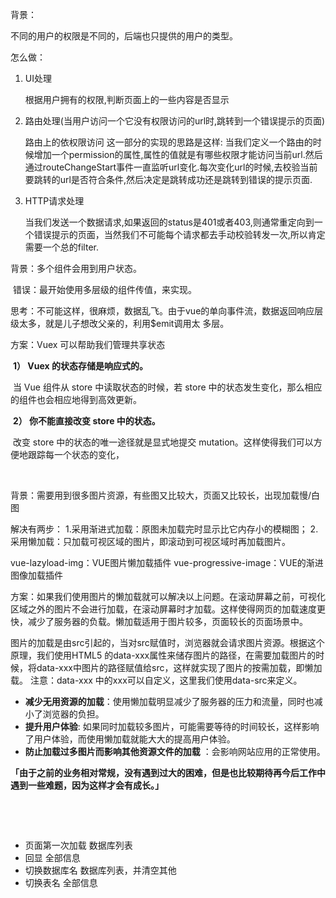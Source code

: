 背景：

不同的用户的权限是不同的，后端也只提供的用户的类型。



怎么做：

1. UI处理

   根据用户拥有的权限,判断页面上的一些内容是否显示

2. 路由处理(当用户访问一个它没有权限访问的url时,跳转到一个错误提示的页面)

   路由上的依权限访问
   这一部分的实现的思路是这样: 当我们定义一个路由的时候增加一个permission的属性,属性的值就是有哪些权限才能访问当前url.然后通过routeChangeStart事件一直监听url变化.每次变化url的时候,去校验当前要跳转的url是否符合条件,然后决定是跳转成功还是跳转到错误的提示页面.

3. HTTP请求处理

   当我们发送一个数据请求,如果返回的status是401或者403,则通常重定向到一个错误提示的页面，当然我们不可能每个请求都去手动校验转发一次,所以肯定需要一个总的filter.



背景：多个组件会用到用户状态。

​		错误：最开始使用多层级的组件传值，来实现。

​		思考：不可能这样，很麻烦，数据乱飞。由于vue的单向事件流，数据返回响应层级太多，就是儿子想改父亲的，利用$emit调用太					多层。

方案：Vuex 可以帮助我们管理共享状态

​			**1） Vuex 的状态存储是响应式的。**

​				当 Vue 组件从 store 中读取状态的时候，若 store 中的状态发生变化，那么相应的组件也会相应地得到高效更新。

​			**2） 你不能直接改变 store 中的状态。**

​				改变 store 中的状态的唯一途径就是显式地提交 mutation。这样使得我们可以方便地跟踪每一个状态的变化，

​		

背景：需要用到很多图片资源，有些图又比较大，页面又比较长，出现加载慢/白图

解决有两步：
1.采用渐进式加载：原图未加载完时显示比它内存小的模糊图；
2.采用懒加载：只加载可视区域的图片，即滚动到可视区域时再加载图片。

vue-lazyload-img：VUE图片懒加载插件
vue-progressive-image：VUE的渐进图像加载插件



​	方案：如果我们使用图片的懒加载就可以解决以上问题。在滚动屏幕之前，可视化区域之外的图片不会进行加载，在滚动屏幕时才加载。这样使得网页的加载速度更快，减少了服务器的负载。懒加载适用于图片较多，页面较长的页面场景中。

图片的加载是由src引起的，当对src赋值时，浏览器就会请求图片资源。根据这个原理，我们使用HTML5 的data-xxx属性来储存图片的路径，在需要加载图片的时候，将data-xxx中图片的路径赋值给src，这样就实现了图片的按需加载，即懒加载。
注意：data-xxx 中的xxx可以自定义，这里我们使用data-src来定义。

- **减少无用资源的加载**：使用懒加载明显减少了服务器的压力和流量，同时也减小了浏览器的负担。
- **提升用户体验**: 如果同时加载较多图片，可能需要等待的时间较长，这样影响了用户体验，而使用懒加载就能大大的提高用户体验。
- **防止加载过多图片而影响其他资源文件的加载** ：会影响网站应用的正常使用。



**「由于之前的业务相对常规，没有遇到过大的困难，但是也比较期待再今后工作中遇到一些难题，因为这样才会有成长。」**

​		

​	

- 页面第一次加载  数据库列表
- 回显  全部信息
- 切换数据库名 数据库列表，并清空其他
- 切换表名 全部信息
